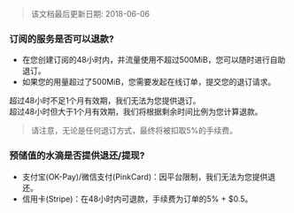 > 该文档最后更新日期: 2018-06-06

### 订阅的服务是否可以退款?

- 在您创建订阅的48小时内，并流量使用不超过500MiB，您可以随时进行自助退订。
- 如果您的用量超过了500MiB，您需要发起在线订单，提交您的退订请求。

超过48小时不足1个月有效期，我们无法为您提供退订。<br/>
超过48小时但大于1个月有效期，我们将根据剩余时间比例为您计算退款。
> 请注意，无论是任何退订方式，最终将被扣取5%的手续费。

### 预储值的水滴是否提供退还/提现?

- 支付宝(OK-Pay)/微信支付(PinkCard)：因平台限制，我们无法为您提供退还。
- 信用卡(Stripe)：在48小时内可退款，手续费为订单的5% + $0.5。

